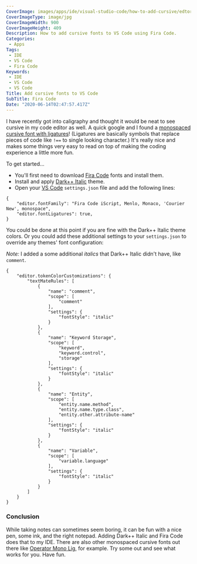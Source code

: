 ```yaml
---
CoverImage: images/apps/ide/visual-studio-code/how-to-add-cursive/edtor-cursive-900x409.jpg
CoverImageType: image/jpg
CoverImageWidth: 900
CoverImageHeight: 409
Description: How to add cursive fonts to VS Code using Fira Code.
Categories:
 - Apps
Tags:
 - IDE
 - VS Code
 - Fira Code
Keywords:
 - IDE
 - VS Code
 - VS Code
Title: Add cursive fonts to VS Code
SubTitle: Fira Code
Date: "2020-06-14T02:47:57.417Z"
---
```


[1]: https://github.com/tonsky/FiraCode "Fira Code"
[2]: https://marketplace.visualstudio.com/items?itemName=idbartosz.darkpp-italic "Dark++ Italic"
[3]: https://code.visualstudio.com/ "Visual Studio Code - Code Editing"
[4]: https://www.ankursheel.com/blog/add-cursive-fonts-to-vs-code "Ankur Sheel's blog"
[5]: https://github.com/kiliman/operator-mono-lig "Operator Mono Lig"


I have recently got into caligraphy and thought it would be neat to see cursive in my code editor as well. A quick google and I found a [monospaced cursive font with ligatures][1]! (Ligatures are basically symbols that replace pieces of code like `!==` to single looking character.) It's really nice and makes some things very easy to read on top of making the coding experience a little more fun.

To get started...

+ You'll first need to download [Fira Code][1] fonts and install them.
+ Install and apply [Dark++ Italic][2] theme.
+ Open your [VS Code][3] `settings.json` file and add the following lines:

<pre><code class="language-javascript" title="settings.json" >{
    "editor.fontFamily": "Fira Code iScript, Menlo, Monaco, 'Courier New', monospace",
    "editor.fontLigatures": true,
}</code></pre>

<!--more-->

You could be done at this point if you are fine with the Dark++ Italic theme colors. Or you could add these additional settings to your `settings.json` to override any themes' font configuration:

*Note:* I added a some additional _italics_ that Dark++ Italic didn't have, like `comment`.

<pre><code class="language-javascript" title="settings.json">{
    "editor.tokenColorCustomizations": {
        "textMateRules": [
            {
                "name": "comment",
                "scope": [
                    "comment"
                ],
                "settings": {
                    "fontStyle": "italic"
                }
            },
            {
                "name": "Keyword Storage",
                "scope": [
                    "keyword",
                    "keyword.control",
                    "storage"
                ],
                "settings": {
                    "fontStyle": "italic"
                }
            },
            {
                "name": "Entity",
                "scope": [
                    "entity.name.method",
                    "entity.name.type.class",
                    "entity.other.attribute-name"
                ],
                "settings": {
                    "fontStyle": "italic"
                }
            },
            {
                "name": "Variable",
                "scope": [
                    "variable.language"
                ],
                "settings": {
                    "fontStyle": "italic"
                }
            }
        ]
    }
}</code></pre>

### Conclusion

While taking notes can sometimes seem boring, it can be fun with a nice pen, some ink, and the right notepad. Adding Dark++ Italic and Fira Code does that to my IDE. There are also other monospaced cursive fonts out there like [Operator Mono Lig][5], for example. Try some out and see what works for you. Have fun.